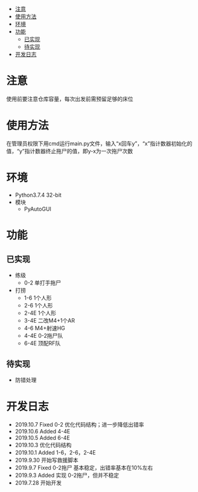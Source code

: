 - [注意](#%e6%b3%a8%e6%84%8f)
- [使用方法](#%e4%bd%bf%e7%94%a8%e6%96%b9%e6%b3%95)
- [环境](#%e7%8e%af%e5%a2%83)
- [功能](#%e5%8a%9f%e8%83%bd)
  - [已实现](#%e5%b7%b2%e5%ae%9e%e7%8e%b0)
  - [待实现](#%e5%be%85%e5%ae%9e%e7%8e%b0)
- [开发日志](#%e5%bc%80%e5%8f%91%e6%97%a5%e5%bf%97)

# 注意

使用前要注意仓库容量，每次出发前需预留足够的床位

# 使用方法

在管理员权限下用cmd运行main.py文件，输入“x回车y”，“x”指计数器初始化的值，“y”指计数器终止拖尸的值，即y-x为一次拖尸次数

# 环境

- Python3.7.4 32-bit
- 模块
  - PyAutoGUI

# 功能

## 已实现

- 练级
  - 0-2 单打手拖尸
- 打捞
  - 1-6 1个人形
  - 2-6 1个人形
  - 2-4E 1个人形
  - 3-4E 二改M4+1个AR
  - 4-6 M4+射速HG
  - 4-4E 0-2拖尸队
  - 6-4E 顶配RF队

## 待实现

- 防错处理

# 开发日志

- 2019.10.7 Fixed 0-2 优化代码结构；进一步降低出错率
- 2019.10.6 Added 4-4E
- 2019.10.5 Added 6-4E
- 2019.10.3 优化代码结构
- 2019.10.1 Added 1-6，2-6，2-4E
- 2019.9.30 开始写救援脚本
- 2019.9.7  Fixed 0-2拖尸 基本稳定，出错率基本在10%左右
- 2019.9.3  Added 实现 0-2拖尸，但并不稳定
- 2019.7.28 开始开发
